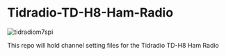 # Tidradio-TD-H8-Ham-Radio
![tidradiom7spi](https://github.com/M7SPI/Tidradio-TD-H8-Ham-Radio/assets/34815560/c6675285-e220-46d7-a8d2-f066e9c53cde)

This repo will hold channel setting files for the Tidradio TD-H8 Ham Radio
